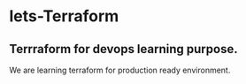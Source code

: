 # lets-Terraform
## Terrraform for devops learning purpose.

We are learning terraform for production ready environment.